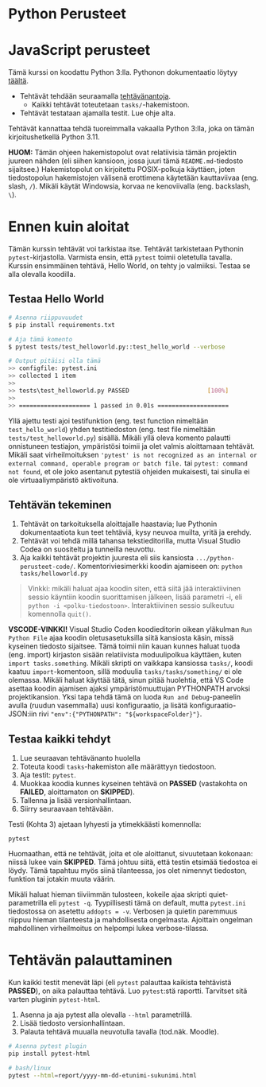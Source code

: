 # Python Perusteet

# JavaScript perusteet

Tämä kurssi on koodattu Python 3:lla. Pythonon dokumentaatio löytyy [täältä](https://docs.python.org/3/).

* Tehtävät tehdään seuraamalla [tehtävänantoja](docs/TEHTAVAT.md).
  * Kaikki tehtävät toteutetaan `tasks/`-hakemistoon.
* Tehtävät testataan ajamalla testit. Lue ohje alta.

Tehtävät kannattaa tehdä tuoreimmalla vakaalla Python 3:lla, joka on tämän kirjoitushetkellä Python 3.11.

**HUOM:** Tämän ohjeen hakemistopolut ovat relatiivisia tämän projektin juureen nähden (eli siihen kansioon, jossa juuri tämä `README.md`-tiedosto sijaitsee.) Hakemistopolut on kirjoitettu POSIX-polkuja käyttäen, joten tiedostopolun hakemistojen välisenä erottimena käytetään kauttaviivaa (eng. slash, `/`). Mikäli käytät Windowsia, korvaa ne kenoviivalla (eng. backslash, `\`).

# Ennen kuin aloitat

Tämän kurssin tehtävät voi tarkistaa itse. Tehtävät tarkistetaan Pythonin `pytest`-kirjastolla. Varmista ensin, että `pytest` toimii oletetulla tavalla. Kurssin ensimmäinen tehtävä, Hello World, on tehty jo valmiiksi. Testaa se alla olevalla koodilla.

## Testaa Hello World

```sh
# Asenna riippuvuudet
$ pip install requirements.txt

# Aja tämä komento
$ pytest tests/test_helloworld.py::test_hello_world --verbose

# Output pitäisi olla tämä
>> configfile: pytest.ini
>> collected 1 item
>> 
>> tests\test_helloworld.py PASSED                      [100%] 
>> 
>> ==================== 1 passed in 0.01s ====================
```

Yllä ajettu testi ajoi testifunktion (eng. test function nimeltään `test_hello_world`) yhden testitiedoston (eng. test file nimeltään `tests/test_helloworld.py`) sisällä. Mikäli yllä oleva komento palautti onnistuneen testiajon, ympäristösi toimii ja olet valmis aloittamaan tehtävät. Mikäli saat virheilmoituksen `'pytest' is not recognized as an internal or external command, operable program or batch file.` tai `pytest: command not found`, et ole joko asentanut pytestiä ohjeiden mukaisesti, tai sinulla ei ole virtuaaliympäristö aktivoituna.

## Tehtävän tekeminen

1. Tehtävät on tarkoituksella aloittajalle haastavia; lue Pythonin dokumentaatiota kun teet tehtäviä, kysy neuvoa muilta, yritä ja erehdy. 
2. Tehtävät voi tehdä millä tahansa tekstieditorilla, mutta Visual Studio Codea on suositeltu ja tunneilla neuvottu.
3. Aja kaikki tehtävät projektin juuresta eli siis kansiosta `.../python-perusteet-code/`. Komentoriviesimerkki koodin ajamiseen on: `python tasks/helloworld.py`

> Vinkki: mikäli haluat ajaa koodin siten, että siitä jää interaktiivinen sessio käyntiin koodin suorittamisen jälkeen, lisää parametri -i, eli `python -i <polku-tiedostoon>`. Interaktiivinen sessio sulkeutuu komennolla `quit()`.

**VSCODE-VINKKI!** Visual Studio Coden koodieditorin oikean yläkulman `Run Python File` ajaa koodin oletusasetuksilla siitä kansiosta käsin, missä kyseinen tiedosto sijaitsee. Tämä toimii niin kauan kunnes haluat tuoda (eng. import) kirjaston sisään relatiivista moduulipolkua käyttäen, kuten `import tasks.something`. Mikäli skripti on vaikkapa kansiossa `tasks/`, koodi kaatuu `import`-komentoon, sillä moduulia `tasks/tasks/something/` ei ole olemassa. Mikäli haluat käyttää tätä, sinun pitää huolehtia, että VS Code asettaa koodin ajamisen ajaksi ympäristömuuttujan PYTHONPATH arvoksi projektikansion. Yksi tapa tehdä tämä on luoda `Run and Debug`-paneelin avulla (ruudun vasemmalla) uusi konfiguraatio, ja lisätä konfiguraatio-JSON:iin rivi `"env":{"PYTHONPATH": "${workspaceFolder}"}`.


## Testaa kaikki tehdyt

1. Lue seuraavan tehtävänanto huolella
2. Toteuta koodi `tasks`-hakemiston alle määrättyyn tiedostoon.
3. Aja testit: `pytest`.
4. Muokkaa koodia kunnes kyseinen tehtävä on **PASSED** (vastakohta on **FAILED**, aloittamaton on **SKIPPED**).
5. Tallenna ja lisää versionhallintaan.
6. Siirry seuraavaan tehtävään.

Testi (Kohta 3) ajetaan lyhyesti ja ytimekkäästi komennolla:
```
pytest
```

Huomaathan, että ne tehtävät, joita et ole aloittanut, sivuutetaan kokonaan: niissä lukee vain **SKIPPED**. Tämä johtuu siitä, että testin etsimää tiedostoa ei löydy. Tämä tapahtuu myös siinä tilanteessa, jos olet nimennyt tiedoston, funktion tai jotakin muuta väärin.

Mikäli haluat hieman tiiviimmän tulosteen, kokeile ajaa skripti quiet-parametrilla eli `pytest -q`. Tyypillisesti tämä on default, mutta `pytest.ini` tiedostossa on asetettu `addopts = -v`. Verbosen ja quietin paremmuus riippuu hieman tilanteesta ja mahdollisesta ongelmasta. Ajoittain ongelman mahdollinen virheilmoitus on helpompi lukea verbose-tilassa.

# Tehtävän palauttaminen

Kun kaikki testit menevät läpi (eli `pytest` palauttaa kaikista tehtävistä **PASSED**), on aika palauttaa tehtävä. Luo `pytest`:stä raportti. Tarvitset sitä varten pluginin `pytest-html`. 

1. Asenna ja aja pytest alla olevalla `--html` parametrillä.
2. Lisää tiedosto versionhallintaan.
3. Palauta tehtävä muualla neuvotulla tavalla (tod.näk. Moodle).

```sh
# Asenna pytest plugin
pip install pytest-html

# bash/linux
pytest --html=report/yyyy-mm-dd-etunimi-sukunimi.html
```